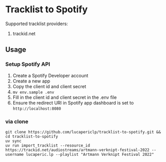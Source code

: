 # Tracklist to Spotify
Supported tracklist providers:
1. trackid.net

## Usage
### Setup Spotify API
1. Create a Spotify Developer account
2. Create a new app
3. Copy the client id and client secret
4. `mv env.sample .env`
5. Fill in the client id and client secret in the .env file
6. Ensure the redirect URI in Spotify app dashboard is set to `http://localhost:8080`

### via clone
```
git clone https://github.com/lucapericlp/tracklist-to-spotify.git && cd tracklist-to-spotify
uv sync
uv run import_tracklist --resource_id https://trackid.net/audiostreams/artmann-verknipt-festival-2022 --username lucaperic.lp --playlist "Artmann Verknipt Festival 2022"
```

